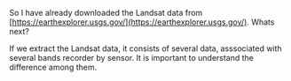 So I have already downloaded the Landsat data from [https://earthexplorer.usgs.gov/](https://earthexplorer.usgs.gov/). 
Whats next?

If we extract the Landsat data, it consists of several data, asssociated with several bands recorder by sensor. 
It is important to understand the difference among them.
